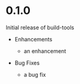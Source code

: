 # 0.1.0

Initial release of build-tools

* Enhancements
  * an enhancement

* Bug Fixes
  * a bug fix
